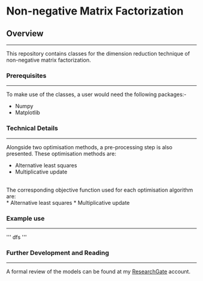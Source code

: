 # Non-negative Matrix Factorization

## Overview 
________________________________________________________________________________________________________________________________________
This repository contains classes for the dimension reduction technique of non-negative matrix factorization. 

### Prerequisites
________________________________________________________________________________________________________________________________________
To make use of the classes, a user would need the following packages:-
* Numpy   
* Matplotlib 
 


### Technical Details 
________________________________________________________________________________________________________________________________________
Alongside two optimisation methods, a pre-processing step is also presented. These optimisation methods are: 

* Alternative least squares 
* Multiplicative update 
<br>
The corresponding objective function used for each optimisation algorithm are:
<br>
* Alternative least squares 
* Multiplicative update 

### Example use
_______________________________________________________________________________________________________________________________________
'''
dfs
'''

### Further Development and Reading
________________________________________________________________________________________________________________________________________
A formal review of the models can be found at my <a href="https://www.researchgate.net/publication/338197703_Non-negative_Matrix_Factorization">ResearchGate</a> account.

        



